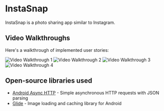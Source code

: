 # InstaSnap

InstaSnap is a photo sharing app similar to Instagram.

## Video Walkthroughs

Here's a walkthrough of implemented user stories:

<img src='http://g.recordit.co/oDL2iG8Pfr.gif' title='Video Walkthrough 1' width='' alt='Video Walkthrough 1' />

<img src='http://g.recordit.co/6GXaYcvvvV.gif' title='Video Walkthrough 2' width='' alt='Video Walkthrough 2' />

<img src='http://g.recordit.co/A36fMS4CFh.gif' title='Video Walkthrough 3' width='' alt='Video Walkthrough 3' />

<img src='http://g.recordit.co/RYo1P1LMiS.gif' title='Video Walkthrough 4' width='' alt='Video Walkthrough 4' />

## Open-source libraries used

- [Android Async HTTP](https://github.com/codepath/CPAsyncHttpClient) - Simple asynchronous HTTP requests with JSON parsing
- [Glide](https://github.com/bumptech/glide) - Image loading and caching library for Android
